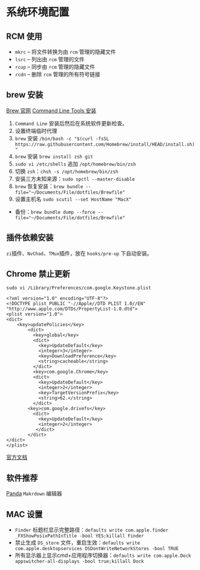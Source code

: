 # 系统环境配置

## RCM 使用

- `mkrc` – 将文件转换为由 `rcm` 管理的隐藏文件
- `lsrc` – 列出由 `rcm` 管理的文件
- `rcup` – 同步由 `rcm` 管理的隐藏文件
- `rcdn` – 删除 `rcm`  管理的所有符号链接

## brew 安装
[Brew 官网](https://brew.sh/index_zh-cn)
[Command Line Tools 安装](https://developer.apple.com/download/all/?q=Command)

1. `Command Line` 安装后然后在系统软件更新检查。
2. 设置终端临时代理
3. `brew` 安装 `/bin/bash -c "$(curl -fsSL https://raw.githubusercontent.com/Homebrew/install/HEAD/install.sh)"`
4. `brew` 安装 `brew install zsh git`
5. `sudo vi /etc/shells` 追加 `/opt/homebrew/bin/zsh`
6. 切换 `zsh`：`chsh -s /opt/homebrew/bin/zsh`
7. 安装三方未知来源：`sudo spctl --master-disable`
8. `brew` 恢复安装：`brew bundle --file="~/Documents/File/dotfiles/Brewfile"`
9. 设置主机名 `sudo scutil --set HostName "MacX"`

* 备份：`brew bundle dump --force --file="~/Documents/File/dotfiles/Brewfile"`

## 插件依赖安装

`zi`插件、`NvChad`、`TMux`插件，放在 `hooks/pre-up` 下自动安装。

## Chrome 禁止更新

`sudo vi /Library/Preferences/com.google.Keystone.plist`

```
<?xml version="1.0" encoding="UTF-8"?>
<!DOCTYPE plist PUBLIC "-//Apple//DTD PLIST 1.0//EN" "http://www.apple.com/DTDs/PropertyList-1.0.dtd">
<plist version="1.0">
<dict>
	<key>updatePolicies</key>
        <dict>
          <key>global</key>
          <dict>
            <key>UpdateDefault</key>
            <integer>3</integer>
            <key>DownloadPreference</key>
            <string>cacheable</string>
          </dict>
          <key>com.google.Chrome</key>
          <dict>
            <key>UpdateDefault</key>
            <integer>2</integer>
            <key>TargetVersionPrefix</key>
            <string>62.</string>
          </dict>
	    <key>com.google.drivefs</key>
          <dict>
            <key>UpdateDefault</key>
            <integer>2</integer>
           </dict>
        </dict>
</dict>
</plist>
```
[官方文档](https://support.google.com/chrome/a/answer/7591084)

## 软件推荐

[Panda](https://bear.app/cn/alpha/) `Makrdown` 编辑器

## MAC 设置

* `Finder` 标题栏显示完整路径：`defaults write com.apple.finder _FXShowPosixPathInTitle -bool YES;killall Finder`
* 禁止生成 `DS_store` 文件，重启生效：`defaults write com.apple.desktopservices DSDontWriteNetworkStores -bool TRUE`
* 所有显示器上显示cmd+应用程序切换器：`defaults write com.apple.Dock appswitcher-all-displays -bool true;killall Dock`
